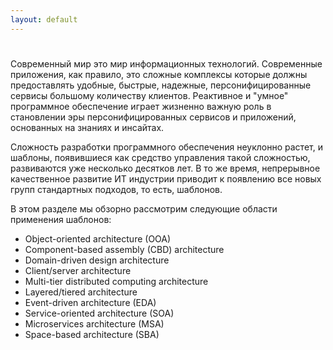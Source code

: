 ```yaml
---
layout: default
---
```


<h1></h1>
<p>
      Современный мир это мир информационных технологий. Современные приложения,
      как правило, это сложные комплексы которые должны предоставлять удобные,
      быстрые, надежные, персонифицированные сервисы большому количеству
      клиентов. Реактивное и "умное" программное обеспечение играет жизненно
      важную роль в становлении эры персонифицированных сервисов и приложений,
      основанных на знаниях и инсайтах.
</p>
<p>
      Сложность разработки программного обеспечения неуклонно растет, и шаблоны,
      появившиеся как средство управления такой сложностью, развиваются уже
      несколько десятков лет. В то же время, непрерывное качественное развитие
      ИТ индустрии приводит к появлению все новых групп стандартных подходов, то
      есть, шаблонов.
</p>
<p>
      В этом разделе мы обзорно рассмотрим следующие области применения
      шаблонов:
</p>
<ul>
  <li>Object-oriented architecture (OOA)</li>
  <li>Component-based assembly (CBD) architecture</li>
  <li>Domain-driven design architecture</li>
  <li>Client/server architecture</li>
  <li>Multi-tier distributed computing architecture</li>
  <li>Layered/tiered architecture</li>
  <li>Event-driven architecture (EDA)</li>
  <li>Service-oriented architecture (SOA)</li>
  <li>Microservices architecture (MSA)</li>
  <li>Space-based architecture (SBA)</li>
</ul>
